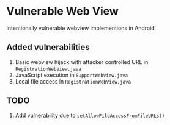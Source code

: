 # Vulnerable Web View
Intentionally vulnerable webview implementions in Android

## Added vulnerabilities
1. Basic webview hijack with attacker controlled URL in `RegistrationWebView.java`
2. JavaScript execution in `SupportWebView.java`
3. Local file access in `RegistrationWebView.java`

## TODO
1. Add vulnerability due to `setAllowFileAccessFromFileURLs()`
